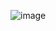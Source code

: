 ![image](https://user-images.githubusercontent.com/101611468/187219814-a32b9ffc-c6d0-42de-bdd0-7d57ed57a2e7.png)
